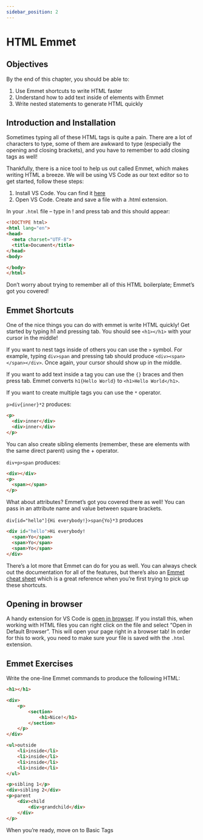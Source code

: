 ```yaml
---
sidebar_position: 2
---
```


# HTML Emmet

## Objectives

By the end of this chapter, you should be able to:

1. Use Emmet shortcuts to write HTML faster
2. Understand how to add text inside of elements with Emmet
3. Write nested statements to generate HTML quickly

## Introduction and Installation

Sometimes typing all of these HTML tags is quite a pain. There are a lot of characters to type, some of them are awkward to type (especially the opening and closing brackets), and you have to remember to add closing tags as well!

Thankfully, there is a nice tool to help us out called Emmet, which makes writing HTML a breeze. We will be using VS Code as our text editor so to get started, follow these steps:

1. Install VS Code. You can find it [here](https://code.visualstudio.com/)
2. Open VS Code. Create and save a file with a .html extension.

In your `.html` file – type in ! and press tab and this should appear:

```html
<!DOCTYPE html>
<html lang="en">
<head>
  <meta charset="UTF-8">
  <title>Document</title>
</head>
<body>

</body>
</html>
```

Don’t worry about trying to remember all of this HTML boilerplate; Emmet’s got you covered!

## Emmet Shortcuts

One of the nice things you can do with emmet is write HTML quickly! Get started by typing h1 and pressing tab. You should see `<h1></h1>` with your cursor in the middle!

If you want to nest tags inside of others you can use the `>` symbol. For example, typing `div>span` and pressing tab should produce `<div><span></span></div>`. Once again, your cursor should show up in the middle.

If you want to add text inside a tag you can use the `{}` braces and then press tab. Emmet converts `h1{Hello World}` to `<h1>Hello World</h1>`.

If you want to create multiple tags you can use the `*` operator.

`p>div{inner}*2` produces:

```html
<p>
  <div>inner</div>
  <div>inner</div>
</p>
```

You can also create sibling elements (remember, these are elements with the same direct parent) using the + operator.

`div+p>span` produces:

```html
<div></div>
<p>
  <span></span>
</p>
```

What about attributes? Emmet’s got you covered there as well! You can pass in an attribute name and value between square brackets.

`div[id="hello"]{Hi everybody!}>span{Yo}*3` produces

```html
<div id="hello">Hi everybody!
  <span>Yo</span>
  <span>Yo</span>
  <span>Yo</span>
</div>
```

There’s a lot more that Emmet can do for you as well. You can always check out the documentation for all of the features, but there’s also an [Emmet cheat sheet](http://docs.emmet.io/cheat-sheet/) which is a great reference when you’re first trying to pick up these shortcuts.

## Opening in browser

A handy extension for VS Code is [open in browser](https://marketplace.visualstudio.com/items?itemName=techer.open-in-browser). If you install this, when working with HTML files you can right click on the file and select “Open in Default Browser”. This will open your page right in a browser tab! In order for this to work, you need to make sure your file is saved with the `.html` extension.

## Emmet Exercises

Write the one-line Emmet commands to produce the following HTML:

```html
<h1></h1>
```

```html
<div>
    <p>
        <section>
            <h1>Nice!</h1>
        </section>
    </p>
</div>
```

```html
<ul>outside
    <li>inside</li>
    <li>inside</li>
    <li>inside</li>
    <li>inside</li>
</ul>
```

```html
<p>sibling 1</p>
<div>sibling 2</div>
<p>parent
    <div>child
        <div>grandchild</div>
    </div>
</p>
```

When you’re ready, move on to Basic Tags
